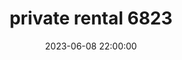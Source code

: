 ---
date: 2023-06-08 22:00:00
dates: 5pm on Jun 8 2023
draft: false
durationMinutes: 300
title: private rental 6823
---